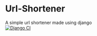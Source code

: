 # Url-Shortener
A simple url shortener made using django  
[![Django CI](https://github.com/AasheeshMahammad/Url-Shortener/actions/workflows/django.yml/badge.svg?branch=main&event=push)](https://github.com/AasheeshMahammad/Url-Shortener/actions/workflows/django.yml)
